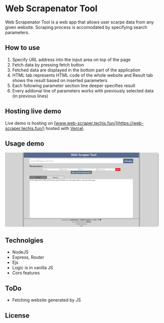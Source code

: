 # Web Scrapenator Tool
Web Scrapenator Tool is a web app that allows user scarpe data from any given website. Scraping process is accomodated by specifying search parameters.

## How to use
1. Specify URL address into the input area on top of the page
2. Fetch data by pressing fetch button
3. Fetched data are displayed in the bottom part of the application
4. HTML tab represents HTML code of the whole website and Result tab shows the result based on inserted parameters
5. Each following parameter section line deeper specifies result
6. Every addional line of parameters works with previously selected data (in previous lines)

## Hosting live demo
Live demo is hosting on [www.web-scraper.techis.fun/](https://web-scraper.techis.fun/) hosted with [Vercel](https://vercel.com/).

## Usage demo
![Image description](./demo.gif)

## Technolgies
- NodeJS
- Express, Router
- Ejs
- Logic is in vanilla JS
- Cors features

## ToDo
* Fetching website generated by JS

## License

